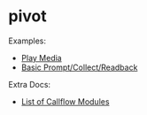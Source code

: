 pivot
========

Examples:
* [Play Media](play_media.md)
* [Basic Prompt/Collect/Readback](prompt_and_collect_digits.md)

Extra Docs:
* [List of Callflow Modules](http://callflow_modules.md)
